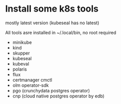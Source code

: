 # Install some k8s tools

mostly latest version (kubeseal has no latest)

All tools asre installed in ~/.local/bin, no root required

  * minikube
  * kind
  * skupper
  * kubeseal
  * kubeval
  * polaris
  * flux
  * certmanager cmctl
  * olm operator-sdk
  * pgo (crunchydata postgres operator)
  * cnp (cloud native postgres operator by edb)
